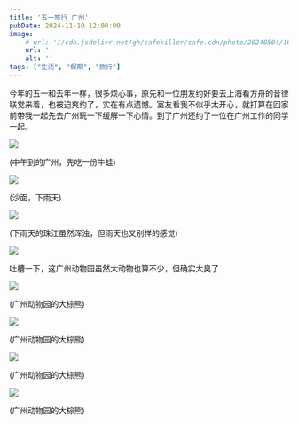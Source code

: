 ```yaml
---
title: '五一旅行 广州'
pubDate: 2024-11-10 12:00:00
image:
    # url: '//cdn.jsdelivr.net/gh/cafekiller/cafe.cdn/photo/20240504/10005.jpg'
    url: ''
    alt: ''
tags: ["生活", "假期", "旅行"]
---
```


今年的五一和去年一样，很多烦心事，原先和一位朋友约好要去上海看方舟的音律联觉来着，也被迫爽约了，实在有点遗憾。室友看我不似乎太开心，就打算在回家前带我一起先去广州玩一下缓解一下心情。到了广州还约了一位在广州工作的同学一起。

![](//cdn.jsdelivr.net/gh/cafekiller/cafe.cdn/photo/20240504/10000.jpg)

<ima-desc>(中午到的广州，先吃一份牛蛙)</img-desc>


![](//cdn.jsdelivr.net/gh/cafekiller/cafe.cdn/photo/20240504/10002.jpg)

<ima-desc>(沙面，下雨天)</img-desc>

![](//cdn.jsdelivr.net/gh/cafekiller/cafe.cdn/photo/20240504/10003.jpg)

<ima-desc>(下雨天的珠江虽然浑浊，但雨天也又别样的感觉)</img-desc>

![](//cdn.jsdelivr.net/gh/cafekiller/cafe.cdn/photo/20240504/10004.jpg)

吐槽一下，这广州动物园虽然大动物也算不少，但确实太臭了

![](//cdn.jsdelivr.net/gh/cafekiller/cafe.cdn/photo/20240504/10006.jpg)

<ima-desc>(广州动物园的大棕熊)</img-desc>

![](//cdn.jsdelivr.net/gh/cafekiller/cafe.cdn/photo/20240504/10007.jpg)

<ima-desc>(广州动物园的大棕熊)</img-desc>

![](//cdn.jsdelivr.net/gh/cafekiller/cafe.cdn/photo/20240504/10008.jpg)

<ima-desc>(广州动物园的大棕熊)</img-desc>

![](//cdn.jsdelivr.net/gh/cafekiller/cafe.cdn/photo/20240504/10009.jpg)

<ima-desc>(广州动物园的大棕熊)</img-desc>